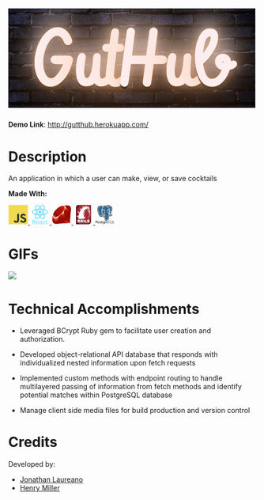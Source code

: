 # <img src="assets/Guthub.jpeg" width="500">

**Demo Link**: http://gutthub.herokuapp.com/

# Description

An application in which a user can make, view, or save cocktails

**Made With:** 

<a href="https://developer.mozilla.org/en-US/docs/Web/JavaScript" target="_blank" rel="noreferrer"> <img src="https://raw.githubusercontent.com/devicons/devicon/master/icons/javascript/javascript-original.svg" alt="javascript" width="40" height="40"/> </a> 
  <a href="https://reactjs.org/" target="_blank" rel="noreferrer"> <img src="https://raw.githubusercontent.com/devicons/devicon/master/icons/react/react-original-wordmark.svg" alt="react" width="40" height="40"/> </a> 
  <a href="https://www.ruby-lang.org/en/" target="_blank" rel="noreferrer"> <img src="https://raw.githubusercontent.com/devicons/devicon/master/icons/ruby/ruby-original.svg" alt="ruby" width="40" height="40"/> </a>
   <a href="https://rubyonrails.org" target="_blank" rel="noreferrer"> <img src="https://raw.githubusercontent.com/devicons/devicon/master/icons/rails/rails-original-wordmark.svg" alt="rails" width="40" height="40"/> </a> 
    <a href="https://www.postgresql.org" target="_blank" rel="noreferrer"> <img src="https://raw.githubusercontent.com/devicons/devicon/master/icons/postgresql/postgresql-original-wordmark.svg" alt="postgresql" width="40" height="40"/> </a>

</p>

# GIFs

<img src="assets/Guthub.gif" width="500">

# Technical Accomplishments

* Leveraged BCrypt Ruby gem to facilitate user creation and authorization.

* Developed object-relational API database that responds with individualized nested information upon fetch requests

* Implemented custom methods with endpoint routing to handle multilayered passing of information from fetch methods and identify potential matches within PostgreSQL database

* Manage client side media files for build production and version control


# Credits

Developed by: 
* [Jonathan Laureano](https://github.com/JonathanLaureano/)
* [Henry Miller](https://github.com/henreth/)
